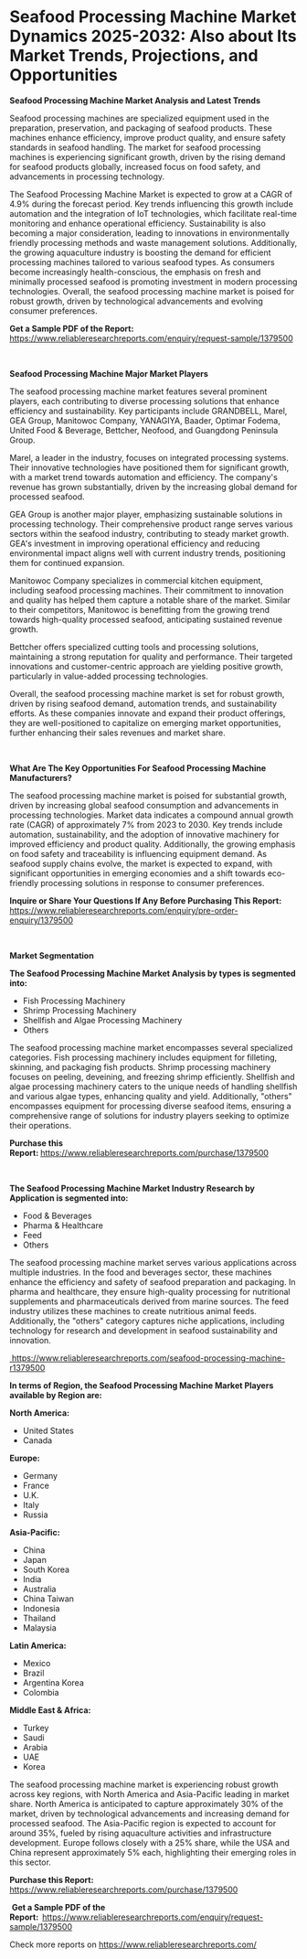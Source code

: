 <p><h1>Seafood Processing Machine Market Dynamics 2025-2032: Also about Its Market Trends, Projections, and Opportunities</h1></p><p><strong>Seafood Processing Machine Market Analysis and Latest Trends</strong></p>
<p><p>Seafood processing machines are specialized equipment used in the preparation, preservation, and packaging of seafood products. These machines enhance efficiency, improve product quality, and ensure safety standards in seafood handling. The market for seafood processing machines is experiencing significant growth, driven by the rising demand for seafood products globally, increased focus on food safety, and advancements in processing technology. </p><p>The Seafood Processing Machine Market is expected to grow at a CAGR of 4.9% during the forecast period. Key trends influencing this growth include automation and the integration of IoT technologies, which facilitate real-time monitoring and enhance operational efficiency. Sustainability is also becoming a major consideration, leading to innovations in environmentally friendly processing methods and waste management solutions. Additionally, the growing aquaculture industry is boosting the demand for efficient processing machines tailored to various seafood types. As consumers become increasingly health-conscious, the emphasis on fresh and minimally processed seafood is promoting investment in modern processing technologies. Overall, the seafood processing machine market is poised for robust growth, driven by technological advancements and evolving consumer preferences.</p></p>
<p><strong>Get a Sample PDF of the Report:&nbsp;</strong> <a href="https://www.reliableresearchreports.com/enquiry/request-sample/1379500?utm_campaign=2202&utm_medium=2&utm_source=Github&utm_content=ia&utm_term=11042025&utm_id=seafood-processing-machine">https://www.reliableresearchreports.com/enquiry/request-sample/1379500</a></p>
<p>&nbsp;</p>
<p><strong>Seafood Processing Machine Major Market Players</strong></p>
<p><p>The seafood processing machine market features several prominent players, each contributing to diverse processing solutions that enhance efficiency and sustainability. Key participants include GRANDBELL, Marel, GEA Group, Manitowoc Company, YANAGIYA, Baader, Optimar Fodema, United Food & Beverage, Bettcher, Neofood, and Guangdong Peninsula Group.</p><p>Marel, a leader in the industry, focuses on integrated processing systems. Their innovative technologies have positioned them for significant growth, with a market trend towards automation and efficiency. The company's revenue has grown substantially, driven by the increasing global demand for processed seafood.</p><p>GEA Group is another major player, emphasizing sustainable solutions in processing technology. Their comprehensive product range serves various sectors within the seafood industry, contributing to steady market growth. GEA's investment in improving operational efficiency and reducing environmental impact aligns well with current industry trends, positioning them for continued expansion.</p><p>Manitowoc Company specializes in commercial kitchen equipment, including seafood processing machines. Their commitment to innovation and quality has helped them capture a notable share of the market. Similar to their competitors, Manitowoc is benefitting from the growing trend towards high-quality processed seafood, anticipating sustained revenue growth.</p><p>Bettcher offers specialized cutting tools and processing solutions, maintaining a strong reputation for quality and performance. Their targeted innovations and customer-centric approach are yielding positive growth, particularly in value-added processing technologies.</p><p>Overall, the seafood processing machine market is set for robust growth, driven by rising seafood demand, automation trends, and sustainability efforts. As these companies innovate and expand their product offerings, they are well-positioned to capitalize on emerging market opportunities, further enhancing their sales revenues and market share.</p></p>
<p>&nbsp;</p>
<p><strong>What Are The Key Opportunities For Seafood Processing Machine Manufacturers?</strong></p>
<p><p>The seafood processing machine market is poised for substantial growth, driven by increasing global seafood consumption and advancements in processing technologies. Market data indicates a compound annual growth rate (CAGR) of approximately 7% from 2023 to 2030. Key trends include automation, sustainability, and the adoption of innovative machinery for improved efficiency and product quality. Additionally, the growing emphasis on food safety and traceability is influencing equipment demand. As seafood supply chains evolve, the market is expected to expand, with significant opportunities in emerging economies and a shift towards eco-friendly processing solutions in response to consumer preferences.</p></p>
<p><strong>Inquire or Share Your Questions If Any Before Purchasing This Report:</strong> <a href="https://www.reliableresearchreports.com/enquiry/pre-order-enquiry/1379500?utm_campaign=2202&utm_medium=2&utm_source=Github&utm_content=ia&utm_term=11042025&utm_id=seafood-processing-machine">https://www.reliableresearchreports.com/enquiry/pre-order-enquiry/1379500</a></p>
<p>&nbsp;</p>
<p><strong>Market Segmentation</strong></p>
<p><strong>The Seafood Processing Machine Market Analysis by types is segmented into:</strong></p>
<p><ul><li>Fish Processing Machinery</li><li>Shrimp Processing Machinery</li><li>Shellfish and Algae Processing Machinery</li><li>Others</li></ul></p>
<p><p>The seafood processing machine market encompasses several specialized categories. Fish processing machinery includes equipment for filleting, skinning, and packaging fish products. Shrimp processing machinery focuses on peeling, deveining, and freezing shrimp efficiently. Shellfish and algae processing machinery caters to the unique needs of handling shellfish and various algae types, enhancing quality and yield. Additionally, "others" encompasses equipment for processing diverse seafood items, ensuring a comprehensive range of solutions for industry players seeking to optimize their operations.</p></p>
<p><strong>Purchase this Report:&nbsp;</strong><a href="https://www.reliableresearchreports.com/purchase/1379500?utm_campaign=2202&utm_medium=2&utm_source=Github&utm_content=ia&utm_term=11042025&utm_id=seafood-processing-machine">https://www.reliableresearchreports.com/purchase/1379500</a></p>
<p>&nbsp;</p>
<p><strong>The Seafood Processing Machine Market Industry Research by Application is segmented into:</strong></p>
<p><ul><li>Food & Beverages</li><li>Pharma & Healthcare</li><li>Feed</li><li>Others</li></ul></p>
<p><p>The seafood processing machine market serves various applications across multiple industries. In the food and beverages sector, these machines enhance the efficiency and safety of seafood preparation and packaging. In pharma and healthcare, they ensure high-quality processing for nutritional supplements and pharmaceuticals derived from marine sources. The feed industry utilizes these machines to create nutritious animal feeds. Additionally, the "others" category captures niche applications, including technology for research and development in seafood sustainability and innovation.</p></p>
<p><a href="https://www.reliableresearchreports.com/seafood-processing-machine-r1379500?utm_campaign=2202&utm_medium=2&utm_source=Github&utm_content=ia&utm_term=11042025&utm_id=seafood-processing-machine">&nbsp;https://www.reliableresearchreports.com/seafood-processing-machine-r1379500</a></p>
<p><strong>In terms of Region, the Seafood Processing Machine Market Players available by Region are:</strong></p>
<p>
    <p> <strong> North America: </strong>
        <ul>
            <li>United States</li>
            <li>Canada</li>
        </ul>
        </p> 
    <p> <strong> Europe: </strong>
        <ul>
            <li>Germany</li>
            <li>France</li>
            <li>U.K.</li>
            <li>Italy</li>
            <li>Russia</li>
        </ul>
        </p> 
    <p> <strong> Asia-Pacific: </strong>
        <ul>
            <li>China</li>
            <li>Japan</li>
            <li>South Korea</li>
            <li>India</li>
            <li>Australia</li>
            <li>China Taiwan</li>
            <li>Indonesia</li>
            <li>Thailand</li>
            <li>Malaysia</li>
        </ul>
        </p> 
    <p> <strong> Latin America: </strong>
        <ul>
            <li>Mexico</li>
            <li>Brazil</li>
            <li>Argentina Korea</li>
            <li>Colombia</li>
        </ul>
        </p> 
    <p> <strong> Middle East & Africa: </strong>
        <ul>
            <li>Turkey</li>
            <li>Saudi</li>
            <li>Arabia</li>
            <li>UAE</li>
            <li>Korea</li>
        </ul>
    </p>
    </p>
<p><p>The seafood processing machine market is experiencing robust growth across key regions, with North America and Asia-Pacific leading in market share. North America is anticipated to capture approximately 30% of the market, driven by technological advancements and increasing demand for processed seafood. The Asia-Pacific region is expected to account for around 35%, fueled by rising aquaculture activities and infrastructure development. Europe follows closely with a 25% share, while the USA and China represent approximately 5% each, highlighting their emerging roles in this sector.</p></p>
<p><strong>Purchase this Report: </strong><a href="https://www.reliableresearchreports.com/purchase/1379500?utm_campaign=2202&utm_medium=2&utm_source=Github&utm_content=ia&utm_term=11042025&utm_id=seafood-processing-machine">https://www.reliableresearchreports.com/purchase/1379500</a></p>
<p>&nbsp;<strong>Get a Sample PDF of the Report:&nbsp;&nbsp;</strong><a href="https://www.reliableresearchreports.com/enquiry/request-sample/1379500?utm_campaign=2202&utm_medium=2&utm_source=Github&utm_content=ia&utm_term=11042025&utm_id=seafood-processing-machine">https://www.reliableresearchreports.com/enquiry/request-sample/1379500</a></p>
<p><strong></strong></p>
<p>Check more reports on <a href="https://www.reliableresearchreports.com/?utm_campaign=2202&utm_medium=2&utm_source=Github&utm_content=ia&utm_term=11042025&utm_id=seafood-processing-machine">https://www.reliableresearchreports.com/</a></p>